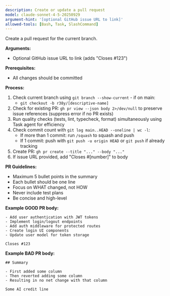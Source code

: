 ```yaml
---
description: Create or update a pull request
model: claude-sonnet-4-5-20250929
argument-hint: '[optional GitHub issue URL to link]'
allowed-tools: [Bash, Task, SlashCommand]
---
```


Create a pull request for the current branch.

**Arguments:**

- Optional GitHub issue URL to link (adds "Closes #123")

**Prerequisites:**

- All changes should be committed

**Process:**

1. Check current branch using `git branch --show-current` - if on main:
   - `git checkout -b r38y/[descriptive-name]`
2. Check for existing PR: `gh pr view --json body 2>/dev/null` to preserve issue references (suppress error if no PR exists)
3. Run quality checks (tests, lint, typecheck, format) simultaneously using Task agent for efficiency
4. Check commit count with `git log main..HEAD --oneline | wc -l`:
   - If more than 1 commit: run `/squash` to squash and push
   - If 1 commit: push with `git push -u origin HEAD` or `git push` if already tracking
5. Create PR: `gh pr create --title "..." --body "..."`
6. If issue URL provided, add "Closes #[number]" to body

**PR Guidelines:**

- Maximum 5 bullet points in the summary
- Each bullet should be one line
- Focus on WHAT changed, not HOW
- Never include test plans
- Be concise and high-level

**Example GOOD PR body:**

```
- Add user authentication with JWT tokens
- Implement login/logout endpoints
- Add auth middleware for protected routes
- Create login UI components
- Update user model for token storage

Closes #123
```

**Example BAD PR body:**

```
## Summary

- First added some column
- Then reverted adding some column
- Resulting in no net change with that column

Some AI credit line
```
